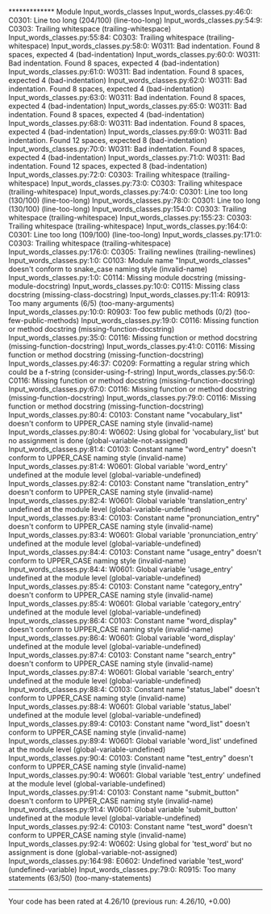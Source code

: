 ************* Module Input_words_classes
Input_words_classes.py:46:0: C0301: Line too long (204/100) (line-too-long)
Input_words_classes.py:54:9: C0303: Trailing whitespace (trailing-whitespace)
Input_words_classes.py:55:84: C0303: Trailing whitespace (trailing-whitespace)
Input_words_classes.py:58:0: W0311: Bad indentation. Found 8 spaces, expected 4 (bad-indentation)
Input_words_classes.py:60:0: W0311: Bad indentation. Found 8 spaces, expected 4 (bad-indentation)
Input_words_classes.py:61:0: W0311: Bad indentation. Found 8 spaces, expected 4 (bad-indentation)
Input_words_classes.py:62:0: W0311: Bad indentation. Found 8 spaces, expected 4 (bad-indentation)
Input_words_classes.py:63:0: W0311: Bad indentation. Found 8 spaces, expected 4 (bad-indentation)
Input_words_classes.py:65:0: W0311: Bad indentation. Found 8 spaces, expected 4 (bad-indentation)
Input_words_classes.py:68:0: W0311: Bad indentation. Found 8 spaces, expected 4 (bad-indentation)
Input_words_classes.py:69:0: W0311: Bad indentation. Found 12 spaces, expected 8 (bad-indentation)
Input_words_classes.py:70:0: W0311: Bad indentation. Found 8 spaces, expected 4 (bad-indentation)
Input_words_classes.py:71:0: W0311: Bad indentation. Found 12 spaces, expected 8 (bad-indentation)
Input_words_classes.py:72:0: C0303: Trailing whitespace (trailing-whitespace)
Input_words_classes.py:73:0: C0303: Trailing whitespace (trailing-whitespace)
Input_words_classes.py:74:0: C0301: Line too long (130/100) (line-too-long)
Input_words_classes.py:78:0: C0301: Line too long (130/100) (line-too-long)
Input_words_classes.py:154:0: C0303: Trailing whitespace (trailing-whitespace)
Input_words_classes.py:155:23: C0303: Trailing whitespace (trailing-whitespace)
Input_words_classes.py:164:0: C0301: Line too long (109/100) (line-too-long)
Input_words_classes.py:171:0: C0303: Trailing whitespace (trailing-whitespace)
Input_words_classes.py:176:0: C0305: Trailing newlines (trailing-newlines)
Input_words_classes.py:1:0: C0103: Module name "Input_words_classes" doesn't conform to snake_case naming style (invalid-name)
Input_words_classes.py:1:0: C0114: Missing module docstring (missing-module-docstring)
Input_words_classes.py:10:0: C0115: Missing class docstring (missing-class-docstring)
Input_words_classes.py:11:4: R0913: Too many arguments (6/5) (too-many-arguments)
Input_words_classes.py:10:0: R0903: Too few public methods (0/2) (too-few-public-methods)
Input_words_classes.py:19:0: C0116: Missing function or method docstring (missing-function-docstring)
Input_words_classes.py:35:0: C0116: Missing function or method docstring (missing-function-docstring)
Input_words_classes.py:41:0: C0116: Missing function or method docstring (missing-function-docstring)
Input_words_classes.py:46:37: C0209: Formatting a regular string which could be a f-string (consider-using-f-string)
Input_words_classes.py:56:0: C0116: Missing function or method docstring (missing-function-docstring)
Input_words_classes.py:67:0: C0116: Missing function or method docstring (missing-function-docstring)
Input_words_classes.py:79:0: C0116: Missing function or method docstring (missing-function-docstring)
Input_words_classes.py:80:4: C0103: Constant name "vocabulary_list" doesn't conform to UPPER_CASE naming style (invalid-name)
Input_words_classes.py:80:4: W0602: Using global for 'vocabulary_list' but no assignment is done (global-variable-not-assigned)
Input_words_classes.py:81:4: C0103: Constant name "word_entry" doesn't conform to UPPER_CASE naming style (invalid-name)
Input_words_classes.py:81:4: W0601: Global variable 'word_entry' undefined at the module level (global-variable-undefined)
Input_words_classes.py:82:4: C0103: Constant name "translation_entry" doesn't conform to UPPER_CASE naming style (invalid-name)
Input_words_classes.py:82:4: W0601: Global variable 'translation_entry' undefined at the module level (global-variable-undefined)
Input_words_classes.py:83:4: C0103: Constant name "pronunciation_entry" doesn't conform to UPPER_CASE naming style (invalid-name)
Input_words_classes.py:83:4: W0601: Global variable 'pronunciation_entry' undefined at the module level (global-variable-undefined)
Input_words_classes.py:84:4: C0103: Constant name "usage_entry" doesn't conform to UPPER_CASE naming style (invalid-name)
Input_words_classes.py:84:4: W0601: Global variable 'usage_entry' undefined at the module level (global-variable-undefined)
Input_words_classes.py:85:4: C0103: Constant name "category_entry" doesn't conform to UPPER_CASE naming style (invalid-name)
Input_words_classes.py:85:4: W0601: Global variable 'category_entry' undefined at the module level (global-variable-undefined)
Input_words_classes.py:86:4: C0103: Constant name "word_display" doesn't conform to UPPER_CASE naming style (invalid-name)
Input_words_classes.py:86:4: W0601: Global variable 'word_display' undefined at the module level (global-variable-undefined)
Input_words_classes.py:87:4: C0103: Constant name "search_entry" doesn't conform to UPPER_CASE naming style (invalid-name)
Input_words_classes.py:87:4: W0601: Global variable 'search_entry' undefined at the module level (global-variable-undefined)
Input_words_classes.py:88:4: C0103: Constant name "status_label" doesn't conform to UPPER_CASE naming style (invalid-name)
Input_words_classes.py:88:4: W0601: Global variable 'status_label' undefined at the module level (global-variable-undefined)
Input_words_classes.py:89:4: C0103: Constant name "word_list" doesn't conform to UPPER_CASE naming style (invalid-name)
Input_words_classes.py:89:4: W0601: Global variable 'word_list' undefined at the module level (global-variable-undefined)
Input_words_classes.py:90:4: C0103: Constant name "test_entry" doesn't conform to UPPER_CASE naming style (invalid-name)
Input_words_classes.py:90:4: W0601: Global variable 'test_entry' undefined at the module level (global-variable-undefined)
Input_words_classes.py:91:4: C0103: Constant name "submit_button" doesn't conform to UPPER_CASE naming style (invalid-name)
Input_words_classes.py:91:4: W0601: Global variable 'submit_button' undefined at the module level (global-variable-undefined)
Input_words_classes.py:92:4: C0103: Constant name "test_word" doesn't conform to UPPER_CASE naming style (invalid-name)
Input_words_classes.py:92:4: W0602: Using global for 'test_word' but no assignment is done (global-variable-not-assigned)
Input_words_classes.py:164:98: E0602: Undefined variable 'test_word' (undefined-variable)
Input_words_classes.py:79:0: R0915: Too many statements (63/50) (too-many-statements)

------------------------------------------------------------------
Your code has been rated at 4.26/10 (previous run: 4.26/10, +0.00)

